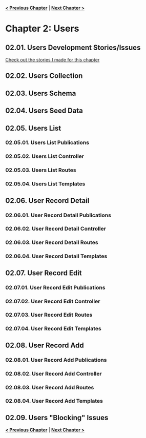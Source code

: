 [**< Previous Chapter**](/ch01-setup.md) | [**Next Chapter >**](/ch03-contacts.md)

# Chapter 2: Users

## 02.01. Users Development Stories/Issues

[Check out the stories I made for this chapter](https://github.com/benstr/meteoric-projects/issues?q=milestone%3A%22v1.0+Users+Collection%22+)

## 02.02. Users Collection

## 02.03. Users Schema

## 02.04. Users Seed Data

## 02.05. Users List

### 02.05.01. Users List Publications

### 02.05.02. Users List Controller

### 02.05.03. Users List Routes

### 02.05.04. Users List Templates

## 02.06. User Record Detail

### 02.06.01. User Record Detail Publications

### 02.06.02. User Record Detail Controller

### 02.06.03. User Record Detail Routes

### 02.06.04. User Record Detail Templates

## 02.07. User Record Edit

### 02.07.01. User Record Edit Publications

### 02.07.02. User Record Edit Controller

### 02.07.03. User Record Edit Routes

### 02.07.04. User Record Edit Templates

## 02.08. User Record Add

### 02.08.01. User Record Add Publications

### 02.08.02. User Record Add Controller

### 02.08.03. User Record Add Routes

### 02.08.04. User Record Add Templates

## 02.09. Users "Blocking" Issues

[**< Previous Chapter**](/ch01-setup.md) | [**Next Chapter >**](/ch03-contacts.md)